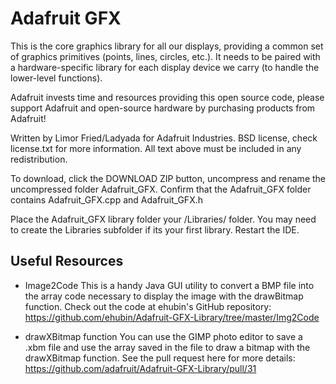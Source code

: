 # Adafruit GFX

This is the core graphics library for all our displays, providing a common set of graphics primitives (points, lines, circles, etc.).  It needs to be paired with a hardware-specific library for each display device we carry (to handle the lower-level functions).

Adafruit invests time and resources providing this open source code, please support Adafruit and open-source hardware by purchasing products from Adafruit!

Written by Limor Fried/Ladyada for Adafruit Industries.
BSD license, check license.txt for more information.
All text above must be included in any redistribution.

To download, click the DOWNLOAD ZIP button, uncompress and rename the uncompressed folder Adafruit_GFX. Confirm that the Adafruit_GFX folder contains Adafruit_GFX.cpp and Adafruit_GFX.h

Place the Adafruit_GFX library folder your <arduinosketchfolder>/Libraries/ folder. You may need to create the Libraries subfolder if its your first library. Restart the IDE.

## Useful Resources

-  Image2Code
   This is a handy Java GUI utility to convert a BMP file into the array code necessary to display the image with the drawBitmap function.  Check out the code at ehubin's GitHub repository:
     https://github.com/ehubin/Adafruit-GFX-Library/tree/master/Img2Code

-  drawXBitmap function
   You can use the GIMP photo editor to save a .xbm file and use the array saved in the file to draw a bitmap with the drawXBitmap function. See the pull request here for more details:
     https://github.com/adafruit/Adafruit-GFX-Library/pull/31
